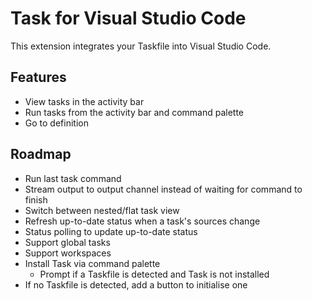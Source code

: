 # Task for Visual Studio Code

This extension integrates your Taskfile into Visual Studio Code.

## Features

- View tasks in the activity bar
- Run tasks from the activity bar and command palette
- Go to definition

## Roadmap

- Run last task command
- Stream output to output channel instead of waiting for command to finish
- Switch between nested/flat task view
- Refresh up-to-date status when a task's sources change
- Status polling to update up-to-date status
- Support global tasks
- Support workspaces
- Install Task via command palette
  - Prompt if a Taskfile is detected and Task is not installed
- If no Taskfile is detected, add a button to initialise one
